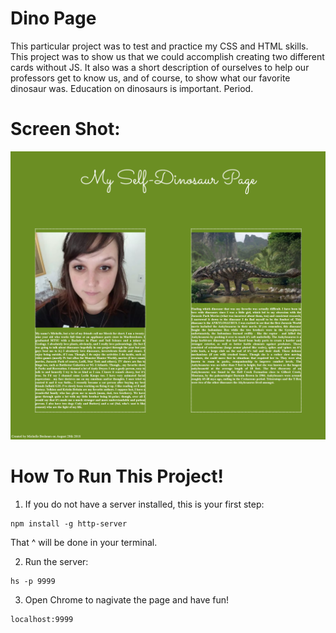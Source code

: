 # Dino Page

This particular project was to test and practice my CSS and HTML skills. This project was to show us that we could accomplish creating two different cards without JS. It also was a short description of ourselves to help our professors get to know us, and of course, to show what our favorite dinosaur was. Education on dinosaurs is important. Period. 

# Screen Shot:

![main_screenshot](DinoPage.png)

# How To Run This Project! 

1. If you do not have a server installed, this is your first step: 
```
npm install -g http-server
```
That ^ will be done in your terminal. 

2. Run the server: 
```
hs -p 9999
```
3. Open Chrome to nagivate the page and have fun! 
```
localhost:9999
```
